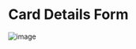 # Card Details Form

![image](https://github.com/Heahl/card-details-form/assets/111843556/c67960f2-16dd-4ee0-b1ca-ca1cd32cbf92)
